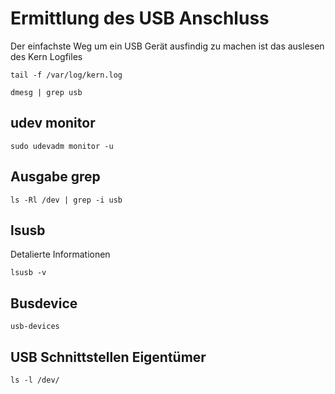 # Ermittlung des USB Anschluss

Der einfachste Weg um ein USB Gerät ausfindig zu machen ist das auslesen des Kern Logfiles

```
tail -f /var/log/kern.log
```



```
dmesg | grep usb
```

## udev monitor

```
sudo udevadm monitor -u
```
## Ausgabe grep

```
ls -Rl /dev | grep -i usb
```
## lsusb
Detalierte Informationen
```
lsusb -v
```
## Busdevice
```
usb-devices
```
## USB Schnittstellen Eigentümer
```
ls -l /dev/
```
